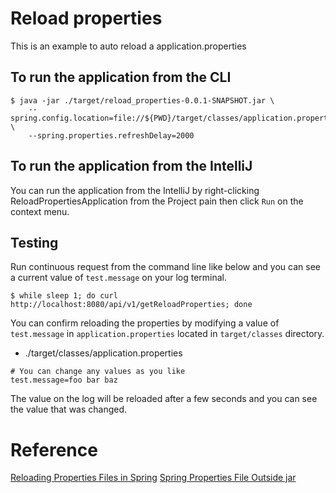 # Reload properties
This is an example to auto reload a application.properties

## To run the application from the CLI

```
$ java -jar ./target/reload_properties-0.0.1-SNAPSHOT.jar \
    --spring.config.location=file://${PWD}/target/classes/application.properties \
    --spring.properties.refreshDelay=2000
```

## To run the application from the IntelliJ
You can run the application from the IntelliJ by right-clicking ReloadPropertiesApplication from the Project pain then click `Run` on the context menu.

## Testing
Run continuous request from the command line like below and you can see a current value of `test.message` on your log terminal.
```
$ while sleep 1; do curl http://localhost:8080/api/v1/getReloadProperties; done
```

You can confirm reloading the properties by modifying a value of `test.message` in `application.properties` located in `target/classes` directory.

* ./target/classes/application.properties
```
# You can change any values as you like
test.message=foo bar baz
```

The value on the log will be reloaded after a few seconds and you can see the value that was changed.

# Reference
[Reloading Properties Files in Spring](https://www.baeldung.com/spring-reloading-properties)
[Spring Properties File Outside jar](https://www.baeldung.com/spring-properties-file-outside-jar)
